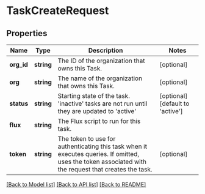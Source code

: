 # TaskCreateRequest

## Properties
Name | Type | Description | Notes
------------ | ------------- | ------------- | -------------
**org_id** | **string** | The ID of the organization that owns this Task. | [optional] 
**org** | **string** | The name of the organization that owns this Task. | [optional] 
**status** | **string** | Starting state of the task. &#39;inactive&#39; tasks are not run until they are updated to &#39;active&#39; | [optional] [default to 'active']
**flux** | **string** | The Flux script to run for this task. | 
**token** | **string** | The token to use for authenticating this task when it executes queries. If omitted, uses the token associated with the request that creates the task. | [optional] 

[[Back to Model list]](../README.md#documentation-for-models) [[Back to API list]](../README.md#documentation-for-api-endpoints) [[Back to README]](../README.md)


